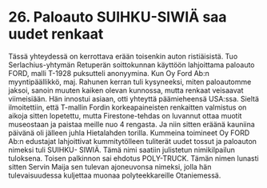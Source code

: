 


    
# 26. Paloauto SUIHKU-SIWIÄ saa uudet renkaat

Tässä yhteydessä on kerrottava erään toisenkin auton ristiäisistä. Tuo Serlachius-yhtymän Retuperän soittokunnan käyttöön 
lahjoittama paloauto FORD, malli T-1928 puksutteli anonyymina. Kun Oy Ford Ab:n myyntipäällikkö, maj. Rahunen 
kerran tuli kysyneeksi, miten paloautomme jaksoi, sanoin muuten kaiken olevan kunnossa, mutta renkaat veisaavat 
viimeisiään. Hän innostui asiaan, otti yhteyttä päämieheensä USA:ssa. Sieltä ilmoitettiin, että T-mallin Fordin 
korkeapaineisten renkaitten valmistus on aikoja sitten lopetettu, mutta Firestone-tehdas on luvannut ottaa muotit museostaan 
ja paistaa meille nuo 4 rengasta. Ja niin sitten eräänä kauniina päivänä oli jälleen juhla Hietalahden torilla. Kummeina 
toimineet Oy FORD Ab:n edustajat lahjoittivat kummitytölleen tuliterät uudet tossut ja paloauton nimeksi tuli SUIHKU-
SIWIÄ. Tämä nimi saatiin julistetun nimikilpailun tuloksena. Toisen palkinnon sai ehdotus POLY-TRUCK. Tämän nimen 
lunasti sitten Servin Maija sen tulevan ajoneuvonsa nimeksi, jolla hän tulevaisuudessa kuljettaa muonaa polyteekkareille 
Otaniemessä.
